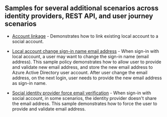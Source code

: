 ## Samples for several additional scenarios across identity providers, REST API, and user journey scenarios

* [Account linkage](source/aadb2c-ief-account-linkage) - Demonstrates how to link existing local account to a social account.

* [Local account change sign-in name email address](source/aadb2c-ief-change-sign-in-name) - When sign-in with local account, a user may want to change the sign-in name (email address). This sample policy demonstrates how to allow user to provide and validate new email address, and store the new email address to Azure Active Directory user account. After user change the email address, on the next login, user needs to provide the new email address as sign-in name.

* [Social identity provider force email verification](source/aadb2c-ief-social-idp-force-email) - When sign-in with social account, in some scenarios,  the identity provider doesn't share the email address. This sample demonstrates how to force the user to provide and validate email address. 
